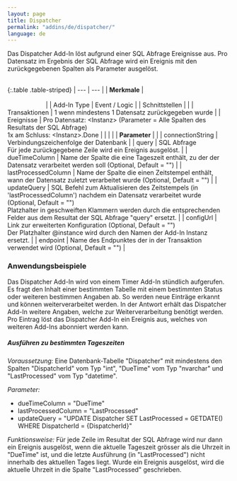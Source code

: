 ```yaml
---
layout: page
title: Dispatcher
permalink: "addins/de/dispatcher/"
language: de
---
```


Das Dispatcher Add-In löst aufgrund einer SQL Abfrage Ereignisse aus. Pro Datensatz im Ergebnis der SQL Abfrage wird ein Ereignis mit den zurückgegebenen Spalten als Parameter ausgelöst.<br /><br />

{:.table .table-striped}
| --- | --- |
| __Merkmale__ | &nbsp;&nbsp;&nbsp;&nbsp;&nbsp;&nbsp;&nbsp;&nbsp;&nbsp;&nbsp;&nbsp;&nbsp;&nbsp;&nbsp;&nbsp;&nbsp;&nbsp;&nbsp;&nbsp;&nbsp;&nbsp;&nbsp;&nbsp;&nbsp;&nbsp;&nbsp;&nbsp;&nbsp;&nbsp;&nbsp;&nbsp;&nbsp;&nbsp;&nbsp;&nbsp;&nbsp;&nbsp;&nbsp;&nbsp;&nbsp;&nbsp;&nbsp;&nbsp;&nbsp;&nbsp;&nbsp;&nbsp;&nbsp;&nbsp;&nbsp;&nbsp;&nbsp;&nbsp;&nbsp;&nbsp;&nbsp;&nbsp;&nbsp;&nbsp;&nbsp;&nbsp;&nbsp;&nbsp;&nbsp;&nbsp;&nbsp;&nbsp;&nbsp;&nbsp;&nbsp;&nbsp;&nbsp;&nbsp;&nbsp;&nbsp;&nbsp;&nbsp;&nbsp;&nbsp;&nbsp;&nbsp;&nbsp;&nbsp;&nbsp;&nbsp;&nbsp;&nbsp;&nbsp;&nbsp;&nbsp;&nbsp;&nbsp;&nbsp;&nbsp;&nbsp;&nbsp;&nbsp;&nbsp;&nbsp;&nbsp;&nbsp;&nbsp;&nbsp;&nbsp;&nbsp;&nbsp;&nbsp;&nbsp;&nbsp;&nbsp;&nbsp;&nbsp;&nbsp;&nbsp;&nbsp;&nbsp;&nbsp;&nbsp;&nbsp;&nbsp;&nbsp;&nbsp;&nbsp;&nbsp;&nbsp;&nbsp;&nbsp;&nbsp;&nbsp;&nbsp;&nbsp;&nbsp;&nbsp;&nbsp;&nbsp;&nbsp;&nbsp;&nbsp;&nbsp;&nbsp;&nbsp;&nbsp;&nbsp;&nbsp;&nbsp;&nbsp;&nbsp;&nbsp;&nbsp; |
| Add-In Type | Event / Logic |
| Schnittstellen |  |
| Transaktionen | 1 wenn mindestens 1 Datensatz zurückgegeben wurde |
| Ereignisse | Pro Datensatz: &lt;Instanz&gt; (Parameter = Alle Spalten des Resultats der SQL Abfrage)<br />1x am Schluss: &lt;Instanz&gt;.Done |
| | |
| __Parameter__ | |
| connectionString | Verbindungszeichenfolge der Datenbank |
| query | SQL Abfrage<br />Für jede zurückgegebene Zeile wird ein Ereignis ausgelöst. |
| dueTimeColumn | Name der Spalte die eine Tageszeit enthält, zu der der Datensatz verarbeitet werden soll (Optional, Default = "") |
| lastProcessedColumn | Name der Spalte die einen Zeitstempel enthält, wann der Datensatz zuletzt verarbeitet wurde (Optional, Default = "") |
| updateQuery | SQL Befehl zum Aktualisieren des Zeitstempels (in 'lastProcessedColumn') nachdem ein Datensatz verarbeitet wurde (Optional, Default = "")<br />Platzhalter in geschweiften Klammern werden durch die entsprechenden Felder aus dem Resultat der SQL Abfrage "query" ersetzt. |
| configUrl | Link zur erweiterten Konfiguration (Optional, Default = "")<br />Der Platzhalter @instance wird durch den Namen der Add-In Instanz ersetzt. |
| endpoint | Name des Endpunktes der in der Transaktion verwendet wird (Optional, Default = "") |

### Anwendungsbeispiele

Das Dispatcher Add-In wird von einem Timer Add-In stündlich aufgerufen. Es fragt den Inhalt einer bestimmten Tabelle mit einem bestimmten Status oder weiteren bestimmen Angaben ab. So werden neue Einträge erkannt und können weiterverarbeitet werden.
In der Antwort erhält das Dispatcher Add-In weitere Angaben, welche zur Weiterverarbeitung benötigt werden.
Pro Eintrag löst das Dispatcher Add-In ein Ereignis aus, welches von weiteren Add-Ins abonniert werden kann.

##### Ausführen zu bestimmten Tageszeiten

*Voraussetzung:* Eine Datenbank-Tabelle "Dispatcher" mit mindestens den Spalten "DispatcherId" vom Typ "int", "DueTime" vom Typ "nvarchar" und "LastProcessed" vom Typ "datetime".

*Parameter:*
* dueTimeColumn = "DueTime"
* lastProcessedColumn = "LastProcessed"
* updateQuery = "UPDATE Dispatcher SET LastProcessed = GETDATE() WHERE DispatcherId = {DispatcherId}"

*Funktionsweise:* Für jede Zeile im Resultat der SQL Abfrage wird nur dann ein Ereignis ausgelöst, wenn die aktuelle Tageszeit grösser als die Uhrzeit in "DueTime" ist, und die letzte Ausführung (in "LastProcessed") nicht innerhalb des aktuellen Tages liegt. Wurde ein Ereignis ausgelöst, wird die aktuelle Uhrzeit in die Spalte "LastProcessed" geschrieben.

